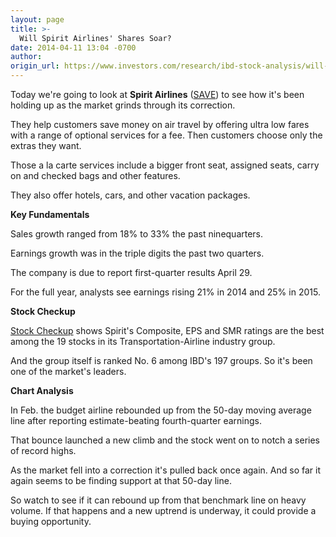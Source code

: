 ```yaml
---
layout: page
title: >-
  Will Spirit Airlines' Shares Soar?
date: 2014-04-11 13:04 -0700
author: 
origin_url: https://www.investors.com/research/ibd-stock-analysis/will-spirit-airlines-shares-soar/
---
```





  



Today we're going to look at **Spirit Airlines** ([SAVE](https://research.investors.com/quote.aspx?symbol=SAVE)) to see how it's been holding up as the market grinds through its correction.

  

They help customers save money on air travel by offering ultra low fares with a range of optional services for a fee. Then customers choose only the extras they want.

  

Those a la carte services include a bigger front seat, assigned seats, carry on and checked bags and other features.

  

They also offer hotels, cars, and other vacation packages.

  

**Key Fundamentals**

  

Sales growth ranged from 18% to 33% the past ninequarters.

  

Earnings growth was in the triple digits the past two quarters.

  

The company is due to report first-quarter results April 29.

  

For the full year, analysts see earnings rising 21% in 2014 and 25% in 2015.

  

**Stock Checkup**

  

[Stock Checkup](http://research.investors.com/stock-checkup/nasdaq-spirit-airlines-inc-save.aspx) shows Spirit's Composite, EPS and SMR ratings are the best among the 19 stocks in its Transportation-Airline industry group.

  

And the group itself is ranked No. 6 among IBD's 197 groups. So it's been one of the market's leaders.

  

**Chart Analysis**

  

In Feb. the budget airline rebounded up from the 50-day moving average line after reporting estimate-beating fourth-quarter earnings.

  

That bounce launched a new climb and the stock went on to notch a series of record highs.

  

As the market fell into a correction it's pulled back once again. And so far it again seems to be finding support at that 50-day line.

  

So watch to see if it can rebound up from that benchmark line on heavy volume. If that happens and a new uptrend is underway, it could provide a buying opportunity.




